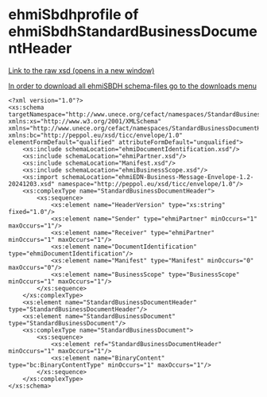 # ehmiSbdhprofile of ehmiSbdhStandardBusinessDocumentHeader

<a href="./ehmiSBDH/ehmiStandardBusinessDocumentHeader.xsd" target="_blank">Link to the raw xsd (opens in a new window)</a>

<a href="./downloads.html">In order to download all ehmiSBDH schema-files go to the downloads menu</a>

	<?xml version="1.0"?>
	<xs:schema targetNamespace="http://www.unece.org/cefact/namespaces/StandardBusinessDocumentHeader" xmlns:xs="http://www.w3.org/2001/XMLSchema" xmlns="http://www.unece.org/cefact/namespaces/StandardBusinessDocumentHeader" xmlns:bc="http://peppol.eu/xsd/ticc/envelope/1.0" elementFormDefault="qualified" attributeFormDefault="unqualified">
		<xs:include schemaLocation="ehmiDocumentIdentification.xsd"/>
		<xs:include schemaLocation="ehmiPartner.xsd"/>
		<xs:include schemaLocation="Manifest.xsd"/>
		<xs:include schemaLocation="ehmiBusinessScope.xsd"/>
		<xs:import schemaLocation="ehmiEDN-Business-Message-Envelope-1.2-20241203.xsd" namespace="http://peppol.eu/xsd/ticc/envelope/1.0"/>
		<xs:complexType name="StandardBusinessDocumentHeader">
			<xs:sequence>
				<xs:element name="HeaderVersion" type="xs:string" fixed="1.0"/>
				<xs:element name="Sender" type="ehmiPartner" minOccurs="1" maxOccurs="1"/>
				<xs:element name="Receiver" type="ehmiPartner" minOccurs="1" maxOccurs="1"/>
				<xs:element name="DocumentIdentification" type="ehmiDocumentIdentification"/>
				<xs:element name="Manifest" type="Manifest" minOccurs="0" maxOccurs="0"/>
				<xs:element name="BusinessScope" type="BusinessScope" minOccurs="1" maxOccurs="1"/>
			</xs:sequence>
		</xs:complexType>
		<xs:element name="StandardBusinessDocumentHeader" type="StandardBusinessDocumentHeader"/>
		<xs:element name="StandardBusinessDocument" type="StandardBusinessDocument"/>
		<xs:complexType name="StandardBusinessDocument">
			<xs:sequence>
				<xs:element ref="StandardBusinessDocumentHeader" minOccurs="1" maxOccurs="1"/>
				<xs:element name="BinaryContent" type="bc:BinaryContentType" minOccurs="1" maxOccurs="1"/>
			</xs:sequence>
		</xs:complexType>
	</xs:schema>
